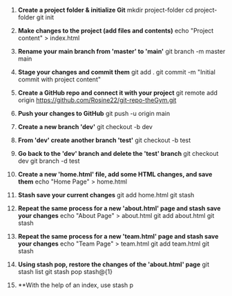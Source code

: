1. **Create a project folder & initialize Git**
mkdir project-folder
cd project-folder
git init

2. **Make changes to the project (add files and contents)**
echo "<html>Project content</html>" > index.html

3. **Rename your main branch from 'master' to 'main'**
git branch -m master main

4. **Stage your changes and commit them**
git add .
git commit -m "Initial commit with project content"

5. **Create a GitHub repo and connect it with your project**
git remote add origin https://github.com/Rosine22/git-repo-theGym.git

6. **Push your changes to GitHub**
git push -u origin main

7. **Create a new branch 'dev'**
git checkout -b dev

8. **From 'dev' create another branch 'test'**
git checkout -b test

9. **Go back to the 'dev' branch and delete the 'test' branch**
git checkout dev
git branch -d test

10. **Create a new 'home.html' file, add some HTML changes, and save them**
echo "<html>Home Page</html>" > home.html

11. **Stash save your current changes**
git add home.html
git stash

12. **Repeat the same process for a new 'about.html' page and stash save your changes**
echo "<html>About Page</html>" > about.html
git add about.html
git stash

13. **Repeat the same process for a new 'team.html' page and stash save your changes**
echo "<html>Team Page</html>" > team.html
git add team.html
git stash

14. **Using stash pop, restore the changes of the 'about.html' page**
git stash list
git stash pop stash@{1}

15. **With the help of an index, use stash p

